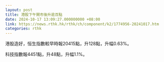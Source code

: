 ```yaml
---
layout: post
title: 港股下午開市後升逾百點
date: 2024-10-17 13:09:27.000000000 +08:00
link: https://news.rthk.hk/rthk/ch/component/k2/1774956-20241017.htm
categories: rthk
---
```


港股造好，恒生指數較早時報20415點，升128點，升幅0.63%。

科技指數報4451點，升48點，升幅1.1%。
